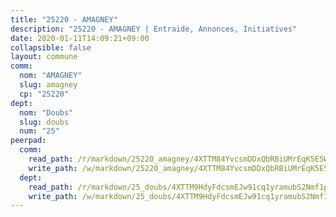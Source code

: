```yaml
---
title: "25220 - AMAGNEY"
description: "25220 - AMAGNEY | Entraide, Annonces, Initiatives"
date: 2020-01-11T14:09:21+09:00
collapsible: false
layout: commune
comm:
  nom: "AMAGNEY"
  slug: amagney
  cp: "25220"
dept:
  nom: "Doubs"
  slug: doubs
  num: "25"
peerpad:
  comm:
    read_path: /r/markdown/25220_amagney/4XTTM84YvcsmDDxQbRBiUMrEqK5ESWhgoFqgDV3vXNt81oyvR
    write_path: /w/markdown/25220_amagney/4XTTM84YvcsmDDxQbRBiUMrEqK5ESWhgoFqgDV3vXNt81oyvR-K3TgUHGoMoqmex8qtPUiNrjWK4zWFL35BVUnpESXCM6AwJvXKv4j4sLddtm2nPtU5ZxTdQTYSgxhHsx4o4wCqFLxLvmsYAYx9pWeFWAfg9RqoUixKFneJv4KJXgURgFcUcGXobnZ
  dept:
    read_path: /r/markdown/25_doubs/4XTTM9HdyFdcsmEJw91cq1yramubS2Nmf1ps2s84xcMxY74Zv
    write_path: /w/markdown/25_doubs/4XTTM9HdyFdcsmEJw91cq1yramubS2Nmf1ps2s84xcMxY74Zv-K3TgURza6A4QY75MscA2g52nUX9tjMQaHW9mgBSgyRKNNp3M6gkaXA9iDDtpbSx22mTSZbQLYS1izbwsznz8e9u5BERCmGKxZ379xV2nAaDe1bGyxrjytc7G1EcbGtknRFYQ1Lxp
---
```


